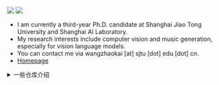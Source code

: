 ![](http://github-profile-summary-cards.vercel.app/api/cards/stats?username=wzk1015&theme=github)
![](http://github-profile-summary-cards.vercel.app/api/cards/productive-time?username=wzk1015&theme=github&utcOffset=8)




- I am currently a third-year Ph.D. candidate at Shanghai Jiao Tong University and Shanghai AI Laboratory.
- My research interests include computer vision and music generation, especially for vision language models.
- You can contact me via wangzhaokai [at] sjtu [dot] edu [dot] cn.
- [Homepage](https://www.wzk.plus)



<details>

<summary>一些仓库介绍</summary>

* 发表论文
  * [CNMT](https://github.com/wzk1015/CNMT):  [AAAI 2021] Confidence-aware Non-repetitive Multimodal Transformers for TextCaps ![](https://unv-shield.librian.net/api/unv_shield?repo=wzk1015/CNMT&url=https://avatars.githubusercontent.com/u/53330871&scale=0.7)
  * [CMT](https://github.com/wzk1015/video-bgm-generation): [ACM MM 2021 Best Paper Award] Video Background Music Generation with Controllable Music Transformer ![](https://unv-shield.librian.net/api/unv_shield?repo=wzk1015/video-bgm-generation&url=https://avatars.githubusercontent.com/u/53330871&scale=0.7)
  * [SymMV](https://github.com/zhuole1025/SymMV): [ICCV 2023] Video Background Music Generation: Dataset, Method and Evaluation ![](https://unv-shield.librian.net/api/unv_shield?repo=zhuole1025/SymMV&url=https://avatars.githubusercontent.com/u/53330871&scale=0.7)
  * [PIIP](https://github.com/OpenGVLab/PIIP): [NeurIPS 2024 Spotlight] Parameter-Inverted Image Pyramid Networks ![](https://unv-shield.librian.net/api/unv_shield?repo=OpenGVLab/PIIP&url=https://avatars.githubusercontent.com/u/53330871&scale=0.7)
  * [ITINERA](https://github.com/YihongT/ITINERA): [EMNLP 2024 Industry Track & KDD UrbComp 2024 Best Paper Award] Integrating Spatial Optimization with Large Language Models for Open-domain Urban Itinerary Planning ![](https://unv-shield.librian.net/api/unv_shield?repo=YihongT/ITINERA&url=https://avatars.githubusercontent.com/u/53330871&scale=0.7)
  * [Mono-InternVL](https://github.com/OpenGVLab/Mono-InternVL): [CVPR 2025] Mono-InternVL: Pushing the Boundaries of Monolithic Multimodal Large Language Models with Endogenous Visual Pre-training ![](https://unv-shield.librian.net/api/unv_shield?repo=OpenGVLab/Mono-InternVL&url=https://avatars.githubusercontent.com/u/53330871&scale=0.7)
  * [Awesome-Vision-to-Music-Generation](https://github.com/wzk1015/Awesome-Vision-to-Music-Generation): [ISMIR 2025] Vision-to-Music Generation: A Survey ![](https://unv-shield.librian.net/api/unv_shield?repo=wzk1015/Awesome-Vision-to-Music-Generation&url=https://avatars.githubusercontent.com/u/53330871&scale=0.7)
  * [VMB](https://github.com/wbs2788/VMB): Multimodal Music Generation with Explicit Bridges and Retrieval Augmentation ![](https://unv-shield.librian.net/api/unv_shield?repo=wbs2788/VMB&url=https://avatars.githubusercontent.com/u/53330871&scale=0.7)

  
* 研究笔记
  * [COCO-leaderboard](https://github.com/wzk1015/COCO-leaderboard)：COCO目标检测leaderboard笔记 ![](https://unv-shield.librian.net/api/unv_shield?repo=wzk1015/COCO-leaderboard&url=https://avatars.githubusercontent.com/u/53330871&scale=0.7)
  
* 有趣的游戏和工具
  
  * [Sanguosha](https://github.com/wzk1015/sanguosha)：文字版三国杀 ![](https://unv-shield.librian.net/api/unv_shield?repo=wzk1015/sanguosha&url=https://avatars.githubusercontent.com/u/53330871&scale=0.7)
  * [GPT-turtlesoup](https://github.com/wzk1015/GPT-turtlesoup)：ChatGPT实现AI海龟汤，GPT出题、当玩家、当裁判 ![](https://unv-shield.librian.net/api/unv_shield?repo=wzk1015/GPT-turtlesoup&url=https://avatars.githubusercontent.com/u/53330871&scale=0.7)
  * [Scraper](https://github.com/wzk1015/Scraper)：小红书、微信公众号、马蜂窝爬虫 ![](https://unv-shield.librian.net/api/unv_shield?repo=wzk1015/Scraper&url=https://avatars.githubusercontent.com/u/53330871&scale=0.7)
  * [Pokemon-Types-PageRank](https://github.com/wzk1015/Pokemon-Types-PageRank)：宝可梦属性排名，使用PageRank算法
  * [wordle-solver](https://github.com/wzk1015/wordle-solver)：wordle游戏求解器
  * [HRM-architecture](https://github.com/wzk1015/HRM-Architecture)：基于*人力资源机器*游戏的CPU、编译器等架构设计
  * [wzk-Game-Collection](https://github.com/wzk1015/wzk-Game-Collection)：python小游戏全集，飞行棋、扫雷、德州扑克、2048、五子棋等
  * [Arxiv-Assistant](https://github.com/wzk1015/Arxiv-Assistant): 自动获取每日的arxiv新论文列表、使用GPT筛选、发邮件提醒
  * [luna](https://github.com/wzk1015/luna)：简单的版本管理系统
  * [hahaha](https://github.com/wzk1015/hahaha)：自动生成表情包
  * [wzk-pypi-package](https://github.com/wzk1015/wzk-pypi-package)：自己的python包，小游戏、爬虫等娱乐性质代码合集
  
* 大学课程相关

  * [BUAA-CS-course-notes](https://github.com/wzk1015/BUAA-CS-course-notes)：北航计算机专业课代码及期末复习笔记，包含很多课的代码 ![](https://unv-shield.librian.net/api/unv_shield?repo=wzk1015/BUAA-CS-course-notes&url=https://avatars.githubusercontent.com/u/53330871&scale=0.7)
  * [BUAA-getscore](https://github.com/wzk1015/BUAA-getscore)：北航查分小工具
  * [PhysicsExperiment](https://gitee.com/PhisicsExperiment/PhysicsExperiment)：基物实验数据计算程序
  * [pku-nsd-double-major](https://github.com/wzk1015/pku-nsd-double-major)：北大国发院经双课程复习资料

</details>
